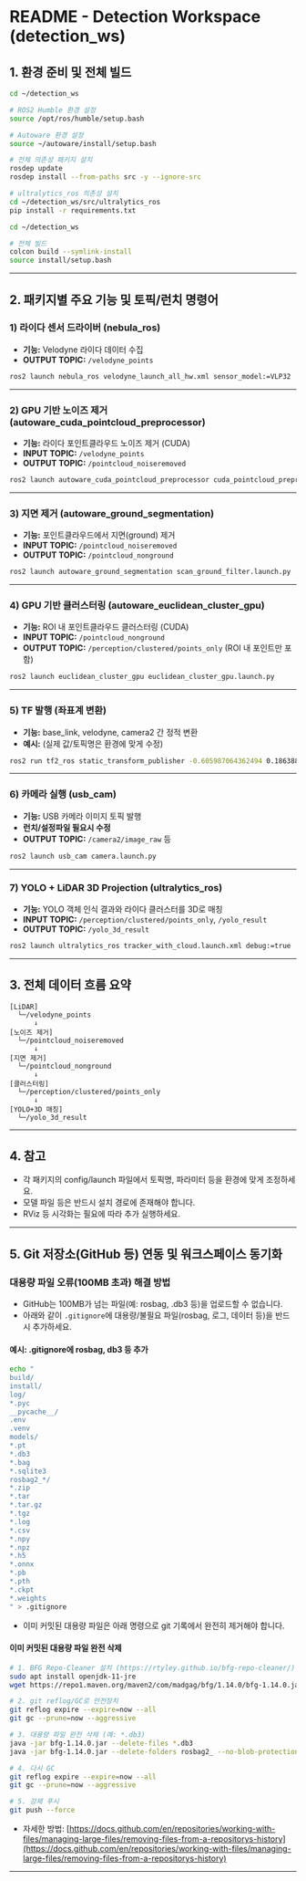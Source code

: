 # README - Detection Workspace (detection_ws)

## 1. 환경 준비 및 전체 빌드

```bash
cd ~/detection_ws

# ROS2 Humble 환경 설정
source /opt/ros/humble/setup.bash

# Autoware 환경 설정
source ~/autoware/install/setup.bash

# 전체 의존성 패키지 설치
rosdep update
rosdep install --from-paths src -y --ignore-src

# ultralytics_ros 의존성 설치
cd ~/detection_ws/src/ultralytics_ros
pip install -r requirements.txt

cd ~/detection_ws

# 전체 빌드
colcon build --symlink-install
source install/setup.bash
```

---

## 2. 패키지별 주요 기능 및 토픽/런치 명령어

### 1) 라이다 센서 드라이버 (nebula_ros)

- **기능:** Velodyne 라이다 데이터 수집
- **OUTPUT TOPIC:** `/velodyne_points`

```bash
ros2 launch nebula_ros velodyne_launch_all_hw.xml sensor_model:=VLP32
```

---

### 2) GPU 기반 노이즈 제거 (autoware_cuda_pointcloud_preprocessor)

- **기능:** 라이다 포인트클라우드 노이즈 제거 (CUDA)
- **INPUT TOPIC:** `/velodyne_points`
- **OUTPUT TOPIC:** `/pointcloud_noiseremoved`

```bash
ros2 launch autoware_cuda_pointcloud_preprocessor cuda_pointcloud_preprocessor.launch.xml
```

---

### 3) 지면 제거 (autoware_ground_segmentation)

- **기능:** 포인트클라우드에서 지면(ground) 제거
- **INPUT TOPIC:** `/pointcloud_noiseremoved`
- **OUTPUT TOPIC:** `/pointcloud_nonground`

```bash
ros2 launch autoware_ground_segmentation scan_ground_filter.launch.py
```

---

### 4) GPU 기반 클러스터링 (autoware_euclidean_cluster_gpu)

- **기능:** ROI 내 포인트클라우드 클러스터링 (CUDA)
- **INPUT TOPIC:** `/pointcloud_nonground`
- **OUTPUT TOPIC:** `/perception/clustered/points_only` (ROI 내 포인트만 포함)

```bash
ros2 launch euclidean_cluster_gpu euclidean_cluster_gpu.launch.py
```

---

### 5) TF 발행 (좌표계 변환)

- **기능:** base_link, velodyne, camera2 간 정적 변환
- **예시:** (실제 값/토픽명은 환경에 맞게 수정)

```bash
ros2 run tf2_ros static_transform_publisher -0.605987064362494 0.186388570753703 0.628623572853739 0 2.2008 -0.623599 velodyne camera2
```

---

### 6) 카메라 실행 (usb_cam)

- **기능:** USB 카메라 이미지 토픽 발행
- **런치/설정파일 필요시 수정**
- **OUTPUT TOPIC:** `/camera2/image_raw` 등

```bash
ros2 launch usb_cam camera.launch.py
```

---

### 7) YOLO + LiDAR 3D Projection (ultralytics_ros)

- **기능:** YOLO 객체 인식 결과와 라이다 클러스터를 3D로 매칭
- **INPUT TOPIC:** `/perception/clustered/points_only`, `/yolo_result`
- **OUTPUT TOPIC:** `/yolo_3d_result`

```bash
ros2 launch ultralytics_ros tracker_with_cloud.launch.xml debug:=true
```

---

## 3. 전체 데이터 흐름 요약

```
[LiDAR] 
  └─/velodyne_points
      ↓
[노이즈 제거]
  └─/pointcloud_noiseremoved
      ↓
[지면 제거]
  └─/pointcloud_nonground
      ↓
[클러스터링]
  └─/perception/clustered/points_only
      ↓
[YOLO+3D 매칭]
  └─/yolo_3d_result
```

---

## 4. 참고

- 각 패키지의 config/launch 파일에서 토픽명, 파라미터 등을 환경에 맞게 조정하세요.
- 모델 파일 등은 반드시 설치 경로에 존재해야 합니다.
- RViz 등 시각화는 필요에 따라 추가 실행하세요.

---

## 5. Git 저장소(GitHub 등) 연동 및 워크스페이스 동기화

### 대용량 파일 오류(100MB 초과) 해결 방법

- GitHub는 100MB가 넘는 파일(예: rosbag, .db3 등)을 업로드할 수 없습니다.
- 아래와 같이 `.gitignore`에 대용량/불필요 파일(rosbag, 로그, 데이터 등)을 반드시 추가하세요.

#### 예시: .gitignore에 rosbag, db3 등 추가

```bash
echo "
build/
install/
log/
*.pyc
__pycache__/
.env
.venv
models/
*.pt
*.db3
*.bag
*.sqlite3
rosbag2_*/
*.zip
*.tar
*.tar.gz
*.tgz
*.log
*.csv
*.npy
*.npz
*.h5
*.onnx
*.pb
*.pth
*.ckpt
*.weights
" > .gitignore
```

- 이미 커밋된 대용량 파일은 아래 명령으로 git 기록에서 완전히 제거해야 합니다.

#### 이미 커밋된 대용량 파일 완전 삭제

```bash
# 1. BFG Repo-Cleaner 설치 (https://rtyley.github.io/bfg-repo-cleaner/)
sudo apt install openjdk-11-jre
wget https://repo1.maven.org/maven2/com/madgag/bfg/1.14.0/bfg-1.14.0.jar

# 2. git reflog/GC로 안전장치
git reflog expire --expire=now --all
git gc --prune=now --aggressive

# 3. 대용량 파일 완전 삭제 (예: *.db3)
java -jar bfg-1.14.0.jar --delete-files *.db3
java -jar bfg-1.14.0.jar --delete-folders rosbag2_ --no-blob-protection

# 4. 다시 GC
git reflog expire --expire=now --all
git gc --prune=now --aggressive

# 5. 강제 푸시
git push --force
```

- 자세한 방법: [https://docs.github.com/en/repositories/working-with-files/managing-large-files/removing-files-from-a-repositorys-history](https://docs.github.com/en/repositories/working-with-files/managing-large-files/removing-files-from-a-repositorys-history)

---